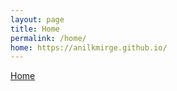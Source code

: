 ```yaml
---
layout: page
title: Home
permalink: /home/
home: https://anilkmirge.github.io/
---
```


<a href="{{page.home}}">Home</a>